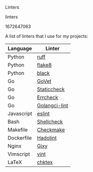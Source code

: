 Linters

linters

1672647063

A list of linters that I use for my projects:

| Language   | Linter                                                     |
|------------|------------------------------------------------------------|
| Python     | [ruff](https://github.com/astral-sh/ruff)                  |
| Python     | [flake8](https://github.com/PyCQA/flake8)                  |
| Python     | [black](https://github.com/psf/black)                      |
| Go         | [GoVet](https://pkg.go.dev/cmd/vet)                        |
| Go         | [Staticcheck](https://github.com/dominikh/go-tools)        |
| Go         | [Errcheck](https://github.com/kisielk/errcheck)            |
| Go         | [Golangci-lint](https://github.com/golangci/golangci-lint) |
| Javascript | [eslint](https://github.com/eslint/eslint)                 |
| Bash       | [Shellcheck](https://github.com/koalaman/shellcheck)       |
| Makefile   | [Checkmake](https://github.com/mrtazz/checkmake)           |
| Dockerfile | [Hadolint](https://github.com/hadolint/hadolint)           |
| Nginx      | [Gixy](https://github.com/yandex/gixy)                     |
| Vimscript  | [vint](https://github.com/Vimjas/vint)                     |
| LaTeX      | [chktex](https://www.nongnu.org/chktex/)                   |

